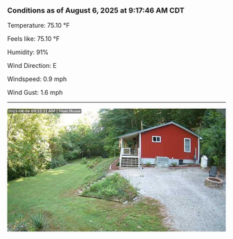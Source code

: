 ### Conditions as of August 6, 2025 at 9:17:46 AM CDT 

Temperature: 75.10 &deg;F

Feels like: 75.10 &deg;F

Humidity: 91%

Wind Direction: E

Windspeed: 0.9 mph

Wind Gust: 1.6 mph

---

<img src="./images/latest.jpeg"/>

